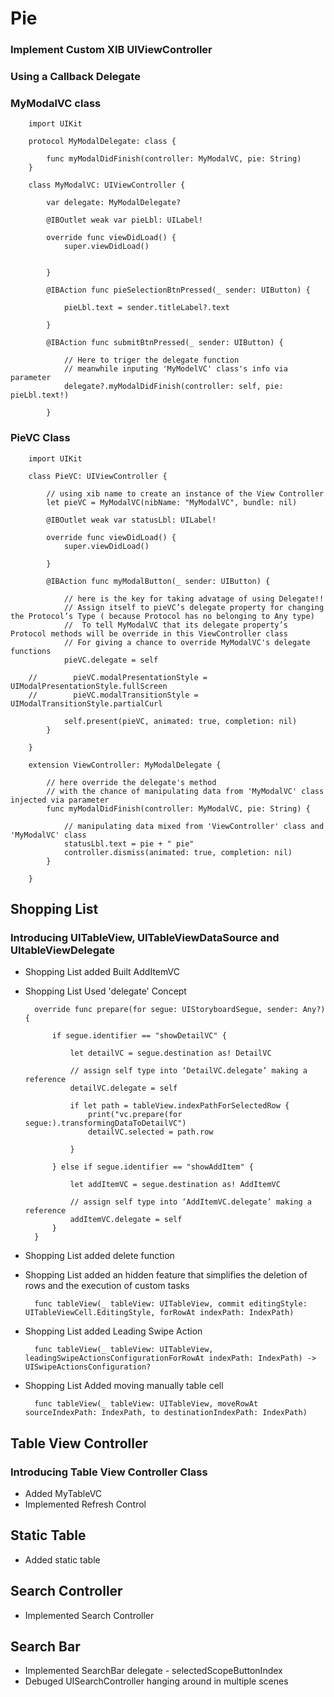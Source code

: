 # Pie

### Implement Custom XIB UIViewController 
### Using a Callback Delegate

### MyModalVC class
        import UIKit

        protocol MyModalDelegate: class {
            
            func myModalDidFinish(controller: MyModalVC, pie: String)
        }

        class MyModalVC: UIViewController {
            
            var delegate: MyModalDelegate?
            
            @IBOutlet weak var pieLbl: UILabel!
            
            override func viewDidLoad() {
                super.viewDidLoad()

                
            }

            @IBAction func pieSelectionBtnPressed(_ sender: UIButton) {
                
                pieLbl.text = sender.titleLabel?.text
                
            }
            
            @IBAction func submitBtnPressed(_ sender: UIButton) {
                
                // Here to triger the delegate function
                // meanwhile inputing 'MyModelVC' class's info via parameter
                delegate?.myModalDidFinish(controller: self, pie: pieLbl.text!)
                
            }

### PieVC Class
        import UIKit

        class PieVC: UIViewController {
            
            // using xib name to create an instance of the View Controller
            let pieVC = MyModalVC(nibName: "MyModalVC", bundle: nil)

            @IBOutlet weak var statusLbl: UILabel!
            
            override func viewDidLoad() {
                super.viewDidLoad()
                
            }

            @IBAction func myModalButton(_ sender: UIButton) {
                
                // here is the key for taking advatage of using Delegate!!
                // Assign itself to pieVC’s delegate property for changing the Protocol’s Type ( because Protocol has no belonging to Any type)
                //  To tell MyModalVC that its delegate property’s Protocol methods will be override in this ViewController class
                // For giving a chance to override MyModalVC's delegate functions
                pieVC.delegate = self

        //        pieVC.modalPresentationStyle = UIModalPresentationStyle.fullScreen
        //        pieVC.modalTransitionStyle = UIModalTransitionStyle.partialCurl
                
                self.present(pieVC, animated: true, completion: nil)
            }
            
        }

        extension ViewController: MyModalDelegate {
            
            // here override the delegate's method
            // with the chance of manipulating data from 'MyModalVC' class injected via parameter
            func myModalDidFinish(controller: MyModalVC, pie: String) {
                
                // manipulating data mixed from 'ViewController' class and 'MyModalVC' class
                statusLbl.text = pie + " pie"
                controller.dismiss(animated: true, completion: nil)
            }

        }

## Shopping List
### Introducing UITableView, UITableViewDataSource and UItableViewDelegate
- Shopping List added Built AddItemVC
- Shopping List Used 'delegate' Concept
        
        override func prepare(for segue: UIStoryboardSegue, sender: Any?) {
            
            if segue.identifier == "showDetailVC" {
                
                let detailVC = segue.destination as! DetailVC
                
                // assign self type into ‘DetailVC.delegate’ making a reference
                detailVC.delegate = self
                
                if let path = tableView.indexPathForSelectedRow {
                    print("vc.prepare(for segue:).transformingDataToDetailVC")
                    detailVC.selected = path.row
                    
                }
                
            } else if segue.identifier == "showAddItem" {
                
                let addItemVC = segue.destination as! AddItemVC
                
                // assign self type into ‘AddItemVC.delegate’ making a reference
                addItemVC.delegate = self
            }
        }

- Shopping List added delete function
- Shopping List added an hidden feature that simplifies the deletion of rows and the execution of custom tasks

        func tableView(_ tableView: UITableView, commit editingStyle: UITableViewCell.EditingStyle, forRowAt indexPath: IndexPath) 

- Shopping List added Leading Swipe Action

        func tableView(_ tableView: UITableView, leadingSwipeActionsConfigurationForRowAt indexPath: IndexPath) -> UISwipeActionsConfiguration?

- Shopping List Added moving manually table cell

        func tableView(_ tableView: UITableView, moveRowAt sourceIndexPath: IndexPath, to destinationIndexPath: IndexPath) 

## Table View Controller
### Introducing Table View Controller Class
- Added MyTableVC
- Implemented Refresh Control

## Static Table
- Added static table

## Search Controller
- Implemented Search Controller

## Search Bar
- Implemented SearchBar delegate - selectedScopeButtonIndex
- Debuged UISearchController hanging around in multiple scenes 
